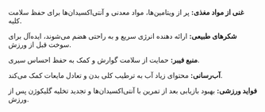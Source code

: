**غنی از مواد مغذی:** پر از ویتامین‌ها، مواد معدنی و آنتی‌اکسیدان‌ها برای حفظ سلامت کلیه.

**شکرهای طبیعی:** ارائه دهنده انرژی سریع و به راحتی هضم می‌شوند، ایده‌آل برای سوخت قبل از ورزش.

**منبع فیبر:** حمایت از سلامت گوارش و کمک به حفظ احساس سیری.

**آب‌رسانی:** محتوای زیاد آب به ترطیب کلی بدن و تعادل مایعات کمک می‌کند.

**فواید ورزشی:** بهبود بازیابی بعد از تمرین با آنتی‌اکسیدان‌ها و تجدید تخلیه گلیکوژن پس از ورزش.
